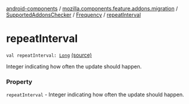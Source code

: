 [android-components](../../../index.md) / [mozilla.components.feature.addons.migration](../../index.md) / [SupportedAddonsChecker](../index.md) / [Frequency](index.md) / [repeatInterval](./repeat-interval.md)

# repeatInterval

`val repeatInterval: `[`Long`](https://kotlinlang.org/api/latest/jvm/stdlib/kotlin/-long/index.html) [(source)](https://github.com/mozilla-mobile/android-components/blob/master/components/feature/addons/src/main/java/mozilla/components/feature/addons/migration/SupportedAddonsChecker.kt#L54)

Integer indicating how often the update should happen.

### Property

`repeatInterval` - Integer indicating how often the update should happen.